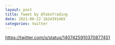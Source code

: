 ```yaml
--- 
layout: post 
title: Tweet by @TakoTrading 
date: 2021-06-22 1624391465 
categories: twitter 
--- 
```

https://twitter.com/o/status/1407425910370877451